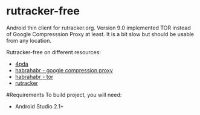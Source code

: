 # rutracker-free
Android thin client for rutracker.org.
Version 9.0 implemented TOR instead of Google Compresssion Proxy at least. It is a bit slow but should be usable from any location.

Rutracker-free on different resources:

* [4pda](http://4pda.ru/forum/index.php?showtopic=733085)
* [habrahabr - google compression proxy](https://habrahabr.ru/post/279267/)
* [habrahabr - tor](https://habrahabr.ru/post/313030/)
* [rutracker](http://rutracker.org/forum/viewtopic.php?t=5191131)

#Requirements
To build project, you will need:
* Android Studio 2.1+
